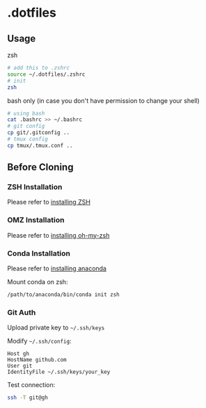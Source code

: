 # .dotfiles
## Usage
zsh
```sh
# add this to .zshrc
source ~/.dotfiles/.zshrc
# init
zsh
```

bash only (in case you don't have permission to change your shell)
```sh
# using bash
cat .bashrc >> ~/.bashrc
# git config
cp git/.gitconfig ..
# tmux config
cp tmux/.tmux.conf ..
```

## Before Cloning
### ZSH Installation
Please refer to [installing ZSH](https://github.com/ohmyzsh/ohmyzsh/wiki/Installing-ZSH)

### OMZ Installation
Please refer to [installing oh-my-zsh](https://github.com/ohmyzsh/ohmyzsh)

### Conda Installation
Please refer to [installing anaconda](https://docs.conda.io/projects/conda/en/stable/user-guide/install/index.html)

Mount conda on zsh:
```sh
/path/to/anaconda/bin/conda init zsh
```

### Git Auth
Upload private key to `~/.ssh/keys`  

Modify `~/.ssh/config`: 
```
Host gh
HostName github.com
User git
IdentityFile ~/.ssh/keys/your_key
```

Test connection:
```sh
ssh -T git@gh
```
